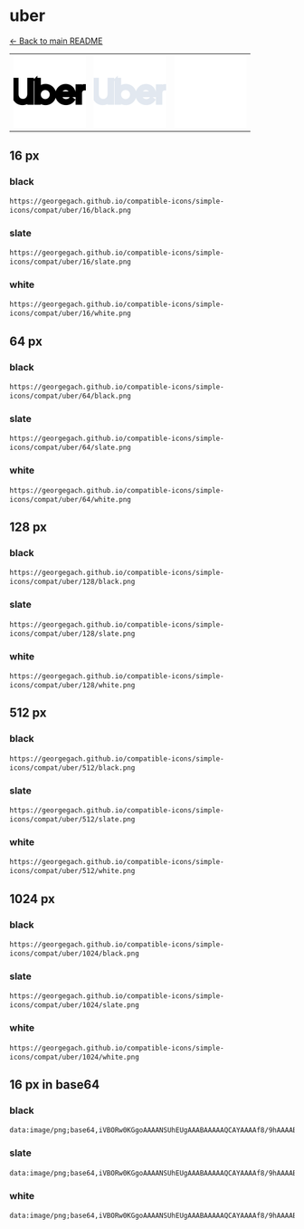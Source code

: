 # uber

[← Back to main README](../../README.md)

<table><tr>
  <td><img src="./128/black.png" width="128" alt="uber black icon" /></td>
  <td><img src="./128/slate.png" width="128" alt="uber slate icon" /></td>
  <td><img src="./128/white.png" width="128" alt="uber white icon" /></td>
</tr></table>

## 16 px

### black
```
https://georgegach.github.io/compatible-icons/simple-icons/compat/uber/16/black.png
```

### slate
```
https://georgegach.github.io/compatible-icons/simple-icons/compat/uber/16/slate.png
```

### white
```
https://georgegach.github.io/compatible-icons/simple-icons/compat/uber/16/white.png
```

## 64 px

### black
```
https://georgegach.github.io/compatible-icons/simple-icons/compat/uber/64/black.png
```

### slate
```
https://georgegach.github.io/compatible-icons/simple-icons/compat/uber/64/slate.png
```

### white
```
https://georgegach.github.io/compatible-icons/simple-icons/compat/uber/64/white.png
```

## 128 px

### black
```
https://georgegach.github.io/compatible-icons/simple-icons/compat/uber/128/black.png
```

### slate
```
https://georgegach.github.io/compatible-icons/simple-icons/compat/uber/128/slate.png
```

### white
```
https://georgegach.github.io/compatible-icons/simple-icons/compat/uber/128/white.png
```

## 512 px

### black
```
https://georgegach.github.io/compatible-icons/simple-icons/compat/uber/512/black.png
```

### slate
```
https://georgegach.github.io/compatible-icons/simple-icons/compat/uber/512/slate.png
```

### white
```
https://georgegach.github.io/compatible-icons/simple-icons/compat/uber/512/white.png
```

## 1024 px

### black
```
https://georgegach.github.io/compatible-icons/simple-icons/compat/uber/1024/black.png
```

### slate
```
https://georgegach.github.io/compatible-icons/simple-icons/compat/uber/1024/slate.png
```

### white
```
https://georgegach.github.io/compatible-icons/simple-icons/compat/uber/1024/white.png
```

## 16 px in base64

### black
```
data:image/png;base64,iVBORw0KGgoAAAANSUhEUgAAABAAAAAQCAYAAAAf8/9hAAAABmJLR0QA/wD/AP+gvaeTAAAAvUlEQVQ4je3Qv0oCUBTH8Q8WTdLQHhTo1OBz9BaOza7OjQ3h5hs4iNDW2NgDBIGOBQ4qouXf0pZf4BQOjf7gcs/lcr6/8zsc9C9a4SL1GO9Y43Sf5gI2O+9vHOVu4gGV/N3gETVcoY0WLHYmGKIf6BBv+MQ95njBDE8xGfwCSgGMApjjPDEWOWts8YVloleOQ2rErRjICW7jXkAPl+jgGt3EWEI9TdMs8TX1RwB3OMNzpuihignKf6/4oL30A0GSN+2dSoOBAAAAAElFTkSuQmCC
```

### slate
```
data:image/png;base64,iVBORw0KGgoAAAANSUhEUgAAABAAAAAQCAYAAAAf8/9hAAAABmJLR0QA/wD/AP+gvaeTAAABGElEQVQ4je2RsUqbYRiFn/P+HymIiwQUoUuGdohLNzu4SYdOkk6dHNvehEtRL8Bs0ntwzg10b1elNFE0Ls2vEMvf+H3HQXASOmTNs5zpPBw4sGBuNBzX/4r9urO+8ns0rmukKXi1Sbn9qt2+/Z8gCRUwADYZXMnk1kzHo6vJUgR7L9dWfowu6y8EPRQDl9kgqL4Wyn16fhctOd4R/M3m+/n45hvwyfALl30ROxZbQpMASFWkp+pjNFXJb5qUuzKV4TNyAndBLSveAjnEdoKSydEfjusLScu2/4BbJcXBi3tNEQGcudAxPpH8HnMK2piVqgmKDglvBvpofIepBXcufMDeReprxhbSz4joga4FR5KblJznfXEB8ACaA3ggdITNSgAAAABJRU5ErkJggg==
```

### white
```
data:image/png;base64,iVBORw0KGgoAAAANSUhEUgAAABAAAAAQCAYAAAAf8/9hAAAABmJLR0QA/wD/AP+gvaeTAAAA1ElEQVQ4je2RPWqCURBFzxclRQgW9oKBpLJwHSndgaV7CDYByxRi5yasLS0tLYRALA2kUJGoUePPSTOCdmJaLwxzh8e7c2cGrvg/1F81H3yqfqobNXPO/zSwP6p3QCpyU70DqkmS9NQKUALaEa/AFnV15GCsfqn74EN1odbVpdpXf9SOulNHB4HHEJiEwFLNqZl4X8VYqlt1HaMX02G3oQ6Be2AC3AI1YAHcAAPgAWgBz8AHUADWqC/ReRZLfA8+D/tvalbthouBWla/1afLTnfFCf4AAVDdWYMAc4EAAAAASUVORK5CYII=
```

